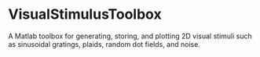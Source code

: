 VisualStimulusToolbox
=====================

A Matlab toolbox for generating, storing, and plotting 2D visual stimuli such as sinusoidal gratings, plaids, random dot fields, and noise.
